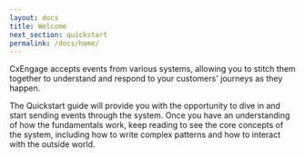```yaml
---
layout: docs
title: Welcome
next_section: quickstart
permalink: /docs/home/
---
```


CxEngage accepts events from various systems, allowing you to stitch them together to understand and respond to your customers' journeys as they happen.

The Quickstart guide will provide you with the opportunity to dive in and start sending events through the system. Once you have an understanding of how the fundamentals work, keep reading to see the core concepts of the system, including how to write complex patterns and how to interact with the outside world.
